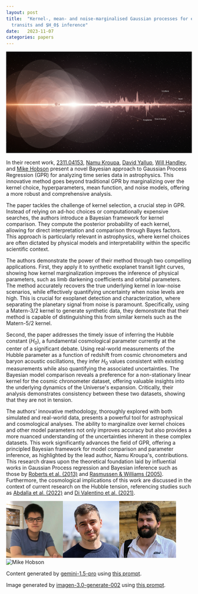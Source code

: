 ```yaml
---
layout: post
title:  "Kernel-, mean- and noise-marginalised Gaussian processes for exoplanet
  transits and $H_0$ inference"
date:   2023-11-07
categories: papers
---
```

![AI generated image](/assets/images/posts/2023-11-07-2311.04153.png)

<!-- BEGINNING OF GENERATED POST -->
In their recent work, [2311.04153](https://arxiv.org/abs/2311.04153), [Namu Kroupa](/assets/group/images/namu_kroupa.jpg), [David Yallup](/assets/group/images/david_yallup.jpg), [Will Handley](/assets/group/images/will_handley.jpg), and [Mike Hobson](https://www.phy.cam.ac.uk/directory/hobsonm) present a novel Bayesian approach to Gaussian Process Regression (GPR) for analyzing time series data in astrophysics.  This innovative method goes beyond traditional GPR by marginalizing over the kernel choice, hyperparameters, mean function, and noise models, offering a more robust and comprehensive analysis.

The paper tackles the challenge of kernel selection, a crucial step in GPR. Instead of relying on ad-hoc choices or computationally expensive searches, the authors introduce a Bayesian framework for kernel comparison. They compute the posterior probability of each kernel, allowing for direct interpretation and comparison through Bayes factors. This approach is particularly relevant in astrophysics, where kernel choices are often dictated by physical models and interpretability within the specific scientific context.

The authors demonstrate the power of their method through two compelling applications. First, they apply it to synthetic exoplanet transit light curves, showing how kernel marginalization improves the inference of physical parameters, such as limb darkening coefficients and orbital parameters.  The method accurately recovers the true underlying kernel in low-noise scenarios, while effectively quantifying uncertainty when noise levels are high. This is crucial for exoplanet detection and characterization, where separating the planetary signal from noise is paramount. Specifically, using a Matern-3/2 kernel to generate synthetic data, they demonstrate that their method is capable of distinguishing this from similar kernels such as the Matern-5/2 kernel.

Second, the paper addresses the timely issue of inferring the Hubble constant ($H_0$), a fundamental cosmological parameter currently at the center of a significant debate. Using real-world measurements of the Hubble parameter as a function of redshift from cosmic chronometers and baryon acoustic oscillations, they infer $H_0$ values consistent with existing measurements while also quantifying the associated uncertainties. The Bayesian model comparison reveals a preference for a non-stationary linear kernel for the cosmic chronometer dataset, offering valuable insights into the underlying dynamics of the Universe's expansion.  Critically, their analysis demonstrates consistency between these two datasets, showing that they are not in tension.

The authors’ innovative methodology, thoroughly explored with both simulated and real-world data, presents a powerful tool for astrophysical and cosmological analyses.  The ability to marginalize over kernel choices and other model parameters not only improves accuracy but also provides a more nuanced understanding of the uncertainties inherent in these complex datasets. This work significantly advances the field of GPR, offering a principled Bayesian framework for model comparison and parameter inference, as highlighted by the lead author, Namu Kroupa's, contributions. This research draws upon the theoretical foundation laid by influential works in Gaussian Process regression and Bayesian inference such as those by [Roberts et al. (2013)](https://doi.org/10.1098/rsta.2011.0550) and [Rasmussen & Williams (2005)](https://doi.org/10.7551/mitpress/3206.001.0001). Furthermore, the cosmological implications of this work are discussed in the context of current research on the Hubble tension, referencing studies such as [Abdalla et al. (2022)](https://doi.org/10.1016/j.jheap.2022.06.002) and [Di Valentino et al. (2021)](https://doi.org/10.1088/1361-6382/ac086d).


<!-- END OF GENERATED POST -->

<img src="/assets/group/images/namu_kroupa.jpg" alt="Namu Kroupa" style="width: auto; height: 16vw;"><img src="/assets/group/images/david_yallup.jpg" alt="David Yallup" style="width: auto; height: 16vw;"><img src="/assets/group/images/will_handley.jpg" alt="Will Handley" style="width: auto; height: 16vw;"><img src="https://www.phy.cam.ac.uk/sites/default/files/styles/leading/public/media/profile/hobsonm.jpg?itok=H1iEFAas" alt="Mike Hobson" style="width: auto; height: 16vw;">

Content generated by [gemini-1.5-pro](https://deepmind.google/technologies/gemini/) using [this prompt](/prompts/content/2023-11-07-2311.04153.txt).

Image generated by [imagen-3.0-generate-002](https://deepmind.google/technologies/gemini/) using [this prompt](/prompts/images/2023-11-07-2311.04153.txt).


